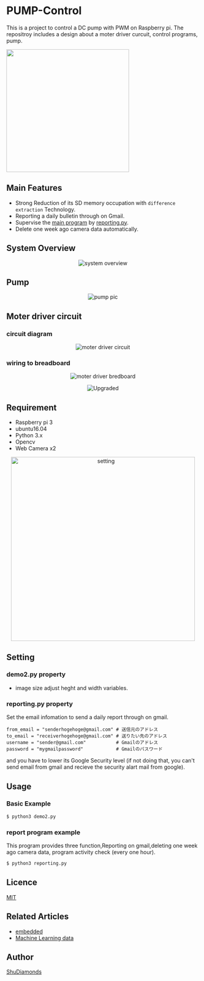 # PUMP-Control
This is a project to control a DC pump with PWM on Raspberry pi.
The repositroy includes a design about a moter driver curcuit, control programs, pump.
<div style="; position: relative;top:0; left: 100px;"></div>
<img src="https://github.com/ShuDiamonds/PUMP-Control/blob/master/pictures/pumpaction.gif"  width="320">

## Main Features
* Strong Reduction of its SD memory occupation with `difference extraction` Technology.
* Reporting a daily bulletin through on Gmail.
* Supervise the [main program](https://github.com/ShuDiamonds/Security-camera/blob/master/demo/demo2.py) by [reporting.py](https://github.com/ShuDiamonds/Security-camera/blob/master/demo/reporting.py).
* Delete one week ago camera data automatically.

## System Overview
<p align="center"> 
<img  src="https://github.com/ShuDiamonds/Security-camera/blob/master/image/Securitycamera_SystemOverview.svg.png"  title="system overview">
</p>

## Pump
<p align="center"> 
<img  src="https://github.com/ShuDiamonds/PUMP-Control/blob/master/pictures/keedox-dc30a-1230-12v-dc-2-phase-cpu-cooling-car-brushless-water-pump-waterproof-submersible_3224360.jpg"  title="pump pic">
</p>

## Moter driver circuit
### circuit diagram
<p align="center"> 
<img  src="https://github.com/ShuDiamonds/PUMP-Control/blob/master/pictures/%E3%83%A2%E3%83%BC%E3%82%BF%E5%88%B6%E5%BE%A1%E5%9B%9E%E8%B7%AF.png"  title="moter driver circuit">
</p>

### wiring to breadboard
<p align="center"> 
<img  src="https://github.com/ShuDiamonds/PUMP-Control/blob/master/pictures/bredboard2.jpg"  title="moter driver bredboard">
</p>

<p align="center"> 
<img  src="https://github.com/ShuDiamonds/PUMP-Control/blob/master/pictures/%E5%9B%9E%E8%B7%AF%E5%9B%B3%20-%20%E3%82%B3%E3%83%94%E3%83%BC.jpg"  title="Upgraded">
</p>


## Requirement  
* Raspberry pi 3  
* ubuntu16.04  
* Python 3.x  
* Opencv
* Web Camera x2
 <p align="center"> 
<img  src="https://github.com/ShuDiamonds/Security-camera/blob/master/image/IMG_20180927_215417.jpg"  title="setting" width="480">
</p>
 
## Setting
###  demo2.py property
* image size
 adjust heght and width variables.

### reporting.py property
Set the email infomation to send a daily report through on gmail.
```
from_email = "senderhogehoge@gmail.com" # 送信元のアドレス
to_email = "receiverhogehoge@gmail.com" # 送りたい先のアドレス
username = "sender@gmail.com"           # Gmailのアドレス
password = "mygmailpassword"            # Gmailのパスワード
```
and you have to lower its Google Security level (if not doing that, you can't send email from gmail and recieve the security alart mail from google).

## Usage
### Basic Example
```bash
$ python3 demo2.py
```
### report program example
This program provides three function,Reporting on gmail,deleting one week ago camera data, program activity check (every one hour).

```bash
$ python3 reporting.py
```


## Licence

  [MIT](https://github.com/tcnksm/tool/blob/master/LICENCE)

## Related Articles
* [embedded](https://github.com/topics/shu-embedded-systems)
* [Machine Learning data](https://github.com/topics/shu-machine-learning-data)

## Author
  [ShuDiamonds](https://github.com/ShuDiamonds)
